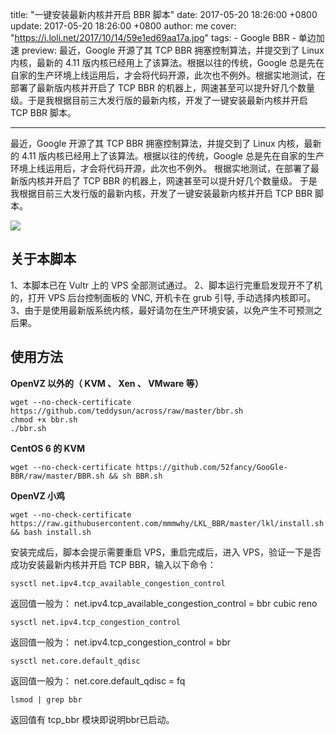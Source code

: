 title: "一键安装最新内核并开启 BBR 脚本"
date: 2017-05-20 18:26:00 +0800
update: 2017-05-20 18:26:00 +0800
author: me
cover: "https://i.loli.net/2017/10/14/59e1ed69aa17a.jpg"
tags:
    - Google BBR
    - 单边加速
preview: 最近，Google 开源了其 TCP BBR 拥塞控制算法，并提交到了 Linux 内核，最新的 4.11 版内核已经用上了该算法。根据以往的传统，Google 总是先在自家的生产环境上线运用后，才会将代码开源，此次也不例外。根据实地测试，在部署了最新版内核并开启了 TCP BBR 的机器上，网速甚至可以提升好几个数量级。于是我根据目前三大发行版的最新内核，开发了一键安装最新内核并开启 TCP BBR 脚本。

---

最近，Google 开源了其 TCP BBR 拥塞控制算法，并提交到了 Linux 内核，最新的 4.11 版内核已经用上了该算法。根据以往的传统，Google 总是先在自家的生产环境上线运用后，才会将代码开源，此次也不例外。
根据实地测试，在部署了最新版内核并开启了 TCP BBR 的机器上，网速甚至可以提升好几个数量级。
于是我根据目前三大发行版的最新内核，开发了一键安装最新内核并开启 TCP BBR 脚本。

![](https://i.loli.net/2017/10/14/59e1ed69aa17a.jpg)

## 关于本脚本 ##

1、本脚本已在 Vultr 上的 VPS 全部测试通过。
2、脚本运行完重启发现开不了机的，打开 VPS 后台控制面板的 VNC, 开机卡在 grub 引导, 手动选择内核即可。
3、由于是使用最新版系统内核，最好请勿在生产环境安装，以免产生不可预测之后果。

## 使用方法 ##

**OpenVZ 以外的（ KVM 、 Xen 、 VMware 等）**

    wget --no-check-certificate https://github.com/teddysun/across/raw/master/bbr.sh
    chmod +x bbr.sh
    ./bbr.sh

**CentOS 6 的 KVM**

    wget --no-check-certificate https://github.com/52fancy/GooGle-BBR/raw/master/BBR.sh && sh BBR.sh

**OpenVZ 小鸡**

    wget --no-check-certificate https://raw.githubusercontent.com/mmmwhy/LKL_BBR/master/lkl/install.sh && bash install.sh

安装完成后，脚本会提示需要重启 VPS，重启完成后，进入 VPS，验证一下是否成功安装最新内核并开启 TCP BBR，输入以下命令：

    sysctl net.ipv4.tcp_available_congestion_control

返回值一般为：
net.ipv4.tcp_available_congestion_control = bbr cubic reno

    sysctl net.ipv4.tcp_congestion_control

返回值一般为：
net.ipv4.tcp_congestion_control = bbr

    sysctl net.core.default_qdisc

返回值一般为：
net.core.default_qdisc = fq

    lsmod | grep bbr

返回值有 tcp_bbr 模块即说明bbr已启动。


